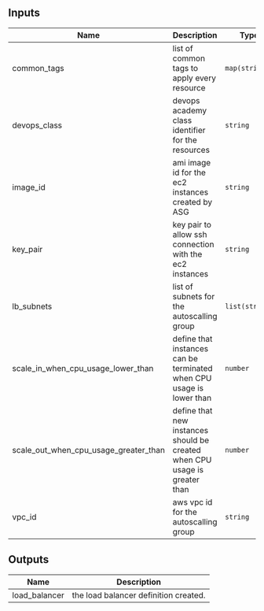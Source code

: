 ## Inputs

| Name | Description | Type | Default | Required |
|------|-------------|------|---------|:--------:|
| common\_tags | list of common tags to apply every resource | `map(string)` | n/a | yes |
| devops\_class | devops academy class identifier for the resources | `string` | n/a | yes |
| image\_id | ami image id for the ec2 instances created by ASG | `string` | n/a | yes |
| key\_pair | key pair to allow ssh connection with the ec2 instances | `string` | `"kp-devops"` | no |
| lb\_subnets | list of subnets for the autoscalling group | `list(string)` | n/a | yes |
| scale\_in\_when\_cpu\_usage\_lower\_than | define that instances can be terminated when CPU usage is lower than | `number` | n/a | yes |
| scale\_out\_when\_cpu\_usage\_greater\_than | define that new instances should be created when CPU usage is greater than | `number` | n/a | yes |
| vpc\_id | aws vpc id for the autoscalling group | `string` | n/a | yes |

## Outputs

| Name | Description |
|------|-------------|
| load\_balancer | the load balancer definition created. |

